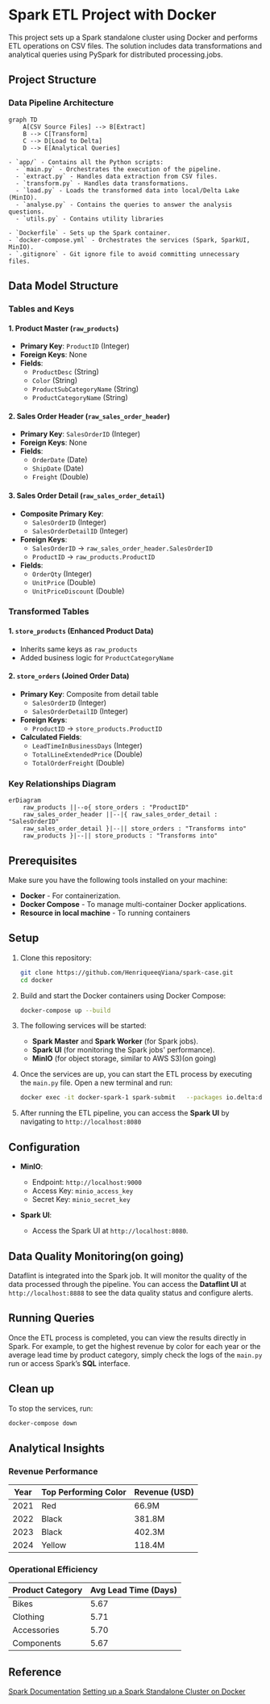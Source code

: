# Spark ETL Project with Docker

This project sets up a Spark standalone cluster using Docker and performs ETL operations on CSV files. The solution includes data transformations and analytical queries using PySpark for distributed processing.jobs.

## Project Structure

### Data Pipeline Architecture
```mermaid
graph TD
    A[CSV Source Files] --> B[Extract]
    B --> C[Transform]
    C --> D[Load to Delta]
    D --> E[Analytical Queries]

- `app/` - Contains all the Python scripts:
  - `main.py` - Orchestrates the execution of the pipeline.
  - `extract.py` - Handles data extraction from CSV files.
  - `transform.py` - Handles data transformations.
  - `load.py` - Loads the transformed data into local/Delta Lake (MinIO).
  - `analyse.py` - Contains the queries to answer the analysis questions.
  - `utils.py` - Contains utility libraries
  
- `Dockerfile` - Sets up the Spark container.
- `docker-compose.yml` - Orchestrates the services (Spark, SparkUI, MinIO).
- `.gitignore` - Git ignore file to avoid committing unnecessary files.
```
## Data Model Structure

### Tables and Keys

#### 1. Product Master (`raw_products`)
- **Primary Key**: `ProductID` (Integer)
- **Foreign Keys**: None
- **Fields**:
  - `ProductDesc` (String)
  - `Color` (String)
  - `ProductSubCategoryName` (String)
  - `ProductCategoryName` (String)

#### 2. Sales Order Header (`raw_sales_order_header`)
- **Primary Key**: `SalesOrderID` (Integer)  
- **Foreign Keys**: None
- **Fields**:
  - `OrderDate` (Date)
  - `ShipDate` (Date)
  - `Freight` (Double)

#### 3. Sales Order Detail (`raw_sales_order_detail`)
- **Composite Primary Key**: 
  - `SalesOrderID` (Integer)
  - `SalesOrderDetailID` (Integer)
- **Foreign Keys**:
  - `SalesOrderID` → `raw_sales_order_header.SalesOrderID`
  - `ProductID` → `raw_products.ProductID`
- **Fields**:
  - `OrderQty` (Integer)
  - `UnitPrice` (Double)
  - `UnitPriceDiscount` (Double)

### Transformed Tables

#### 1. `store_products` (Enhanced Product Data)
- Inherits same keys as `raw_products`
- Added business logic for `ProductCategoryName`

#### 2. `store_orders` (Joined Order Data)
- **Primary Key**: Composite from detail table
  - `SalesOrderID` (Integer)
  - `SalesOrderDetailID` (Integer)
- **Foreign Keys**:
  - `ProductID` → `store_products.ProductID`
- **Calculated Fields**:
  - `LeadTimeInBusinessDays` (Integer)
  - `TotalLineExtendedPrice` (Double)
  - `TotalOrderFreight` (Double)

### Key Relationships Diagram

```mermaid
erDiagram
    raw_products ||--o{ store_orders : "ProductID"
    raw_sales_order_header ||--|{ raw_sales_order_detail : "SalesOrderID"
    raw_sales_order_detail }|--|| store_orders : "Transforms into"
    raw_products }|--|| store_products : "Transforms into"
```
## Prerequisites

Make sure you have the following tools installed on your machine:
- **Docker** - For containerization.
- **Docker Compose** - To manage multi-container Docker applications.
- **Resource in local machine** - To running containers

## Setup

1. Clone this repository:
    ```bash
    git clone https://github.com/HenriqueeqViana/spark-case.git
    cd docker
    ```

2. Build and start the Docker containers using Docker Compose:
    ```bash
    docker-compose up --build
    ```

3. The following services will be started:
    - **Spark Master** and **Spark Worker** (for Spark jobs).
    - **Spark UI** (for monitoring the Spark jobs' performance).
    - **MinIO** (for object storage, similar to AWS S3)(on going)

4. Once the services are up, you can start the ETL process by executing the `main.py` file. Open a new terminal and run:
    ```bash
    docker exec -it docker-spark-1 spark-submit   --packages io.delta:delta-core_2.12:2.1.0   --conf spark.sql.extensions=io.delta.sql.DeltaSparkSessionExtension   --conf spark.sql.catalog.spark_catalog=org.apache.spark.sql.delta.catalog.DeltaCatalog   /opt/spark-apps/app/main.py
    ```

5. After running the ETL pipeline, you can access the **Spark UI** by navigating to `http://localhost:8080` 

## Configuration

- **MinIO**:
  - Endpoint: `http://localhost:9000`
  - Access Key: `minio_access_key`
  - Secret Key: `minio_secret_key`

- **Spark UI**:
  - Access the Spark UI at `http://localhost:8080`.


## Data Quality Monitoring(on going)

Dataflint is integrated into the Spark job. It will monitor the quality of the data processed through the pipeline. You can access the **Dataflint UI** at `http://localhost:8888` to see the data quality status and configure alerts.

## Running Queries

Once the ETL process is completed, you can view the results directly in Spark. For example, to get the highest revenue by color for each year or the average lead time by product category, simply check the logs of the `main.py` run or access Spark’s **SQL** interface.

## Clean up

To stop the services, run:
```bash
docker-compose down
```

## Analytical Insights

### Revenue Performance

| Year | Top Performing Color | Revenue (USD) |
|------|----------------------|---------------|
| 2021 | Red                  | 66.9M         |
| 2022 | Black                | 381.8M        |
| 2023 | Black                | 402.3M        |
| 2024 | Yellow               | 118.4M        |

### Operational Efficiency

| Product Category | Avg Lead Time (Days) |
|------------------|----------------------|
| Bikes            | 5.67                 |
| Clothing         | 5.71                 |
| Accessories      | 5.70                 |
| Components       | 5.67                 |

## Reference 
[Spark Documentation](https://spark.apache.org/docs/3.5.3/index.html)
[Setting up a Spark Standalone Cluster on Docker](https://medium.com/@MarinAgli1/setting-up-a-spark-standalone-cluster-on-docker-in-layman-terms-8cbdc9fdd14b)